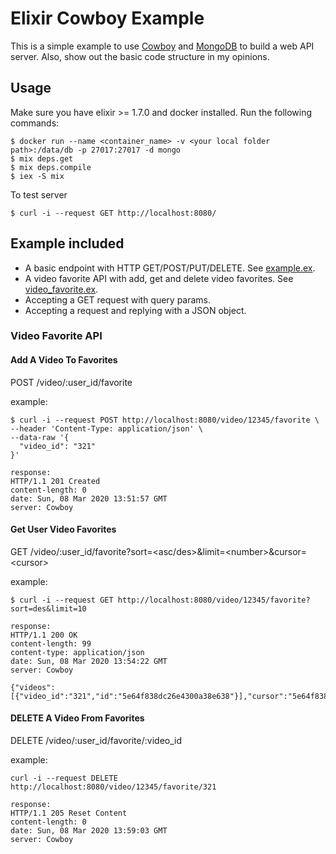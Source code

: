 # Elixir Cowboy Example

This is a simple example to use [Cowboy](https://ninenines.eu/docs/) and [MongoDB](https://www.mongodb.com/) to build a web API server. Also, show out the basic code structure in my opinions.

## Usage

Make sure you have elixir >= 1.7.0 and docker installed. Run the following commands:

```
$ docker run --name <container_name> -v <your local folder path>:/data/db -p 27017:27017 -d mongo
$ mix deps.get
$ mix deps.compile
$ iex -S mix
```

To test server
```
$ curl -i --request GET http://localhost:8080/
```

## Example included

- A basic endpoint with HTTP GET/POST/PUT/DELETE. See [example.ex](./lib/handler/example.ex).
- A video favorite API with add, get and delete video favorites. See [video_favorite.ex](./lib/handler/video_favorite.ex).
- Accepting a GET request with query params.
- Accepting a request and replying with a JSON object.

### Video Favorite API

#### Add A Video To Favorites
POST /video/:user_id/favorite

example:
```
$ curl -i --request POST http://localhost:8080/video/12345/favorite \
--header 'Content-Type: application/json' \
--data-raw '{
  "video_id": "321"
}'

response:
HTTP/1.1 201 Created
content-length: 0
date: Sun, 08 Mar 2020 13:51:57 GMT
server: Cowboy
```

#### Get User Video Favorites
GET /video/:user_id/favorite?sort=<asc/des>&limit=\<number>&cursor=\<cursor>

example:
```
$ curl -i --request GET http://localhost:8080/video/12345/favorite?sort=des&limit=10

response:
HTTP/1.1 200 OK
content-length: 99
content-type: application/json
date: Sun, 08 Mar 2020 13:54:22 GMT
server: Cowboy

{"videos":[{"video_id":"321","id":"5e64f838dc26e4300a38e638"}],"cursor":"5e64f838dc26e4300a38e638"}
```

#### DELETE A Video From Favorites
DELETE /video/:user_id/favorite/:video_id

example:
```
curl -i --request DELETE http://localhost:8080/video/12345/favorite/321

response:
HTTP/1.1 205 Reset Content
content-length: 0
date: Sun, 08 Mar 2020 13:59:03 GMT
server: Cowboy
```